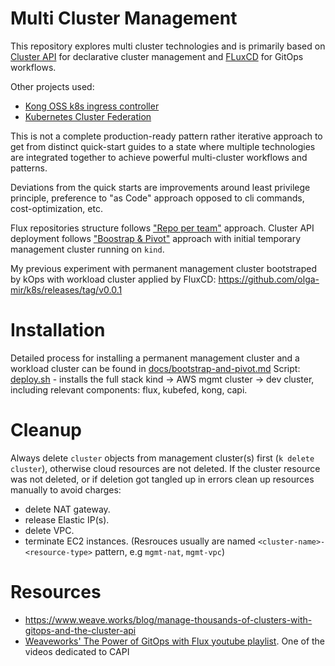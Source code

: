 # Multi Cluster Management

This repository explores multi cluster technologies and is primarily based on [Cluster API](https://github.com/kubernetes-sigs/cluster-api) for declarative cluster management and [FLuxCD](https://fluxcd.io/) for GitOps workflows.

Other projects used:
* [Kong OSS k8s ingress controller](https://docs.konghq.com/kubernetes-ingress-controller/)
* [Kubernetes Cluster Federation](https://github.com/kubernetes-sigs/kubefed/)

This is not a complete production-ready pattern rather iterative approach to get from distinct quick-start guides to a state where multiple technologies are integrated together to achieve powerful multi-cluster workflows and patterns.

Deviations from the quick starts are improvements around least privilege principle, preference to "as Code" approach opposed to cli commands, cost-optimization, etc.

Flux repositories structure follows ["Repo per team"](https://fluxcd.io/docs/guides/repository-structure/#repo-per-team) approach.
Cluster API deployment follows ["Boostrap & Pivot"](https://cluster-api.sigs.k8s.io/clusterctl/commands/move.html) approach with initial temporary management cluster running on `kind`.

My previous experiment with permanent management cluster bootstraped by kOps with workload cluster applied by FluxCD: https://github.com/olga-mir/k8s/releases/tag/v0.0.1

# Installation

Detailed process for installing a permanent management cluster and a workload cluster can be found in [docs/bootstrap-and-pivot.md](docs/bootstrap-and-pivot.md)
Script: [deploy.sh](./scripts/deploy.sh) - installs the full stack kind -> AWS mgmt cluster -> dev cluster, including relevant components: flux, kubefed, kong, capi.

# Cleanup

Always delete `cluster` objects from management cluster(s) first (`k delete cluster`), otherwise cloud resources are not deleted.
If the cluster resource was not deleted, or if deletion got tangled up in errors clean up resources manually to avoid charges:
* delete NAT gateway.
* release Elastic IP(s).
* delete VPC.
* terminate EC2 instances.
(Resrouces usually are named `<cluster-name>-<resource-type>` pattern, e.g `mgmt-nat`, `mgmt-vpc`)

# Resources

* https://www.weave.works/blog/manage-thousands-of-clusters-with-gitops-and-the-cluster-api
* [Weaveworks' The Power of GitOps with Flux youtube playlist](https://www.youtube.com/playlist?list=PL9lTuCFNLaD3fI_g-NXWVxopnJ0adn65d). One of the videos dedicated to CAPI
